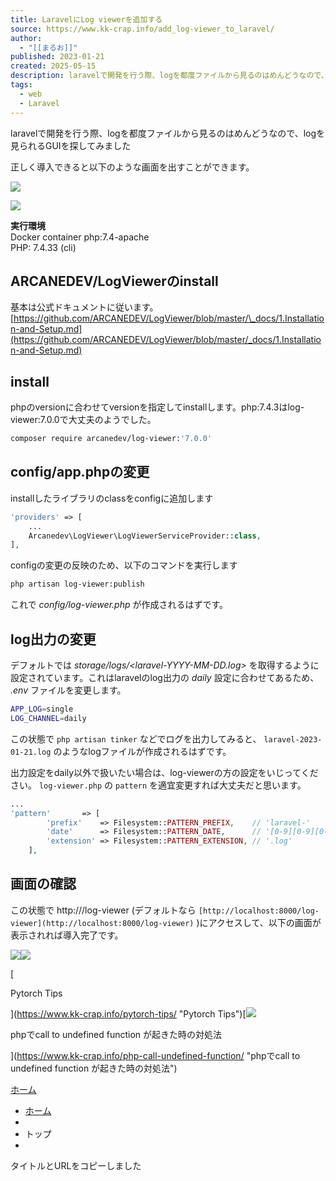 ```yaml
---
title: LaravelにLog viewerを追加する
source: https://www.kk-crap.info/add_log-viewer_to_laravel/
author:
  - "[[まるお]]"
published: 2023-01-21
created: 2025-05-15
description: laravelで開発を行う際、logを都度ファイルから見るのはめんどうなので、logを見られるGUIを探してみました正しく導入できると以下のような画面を出すことができます。実行環境Docker container php:7.4-apach
tags:
  - web
  - Laravel
---
```

laravelで開発を行う際、logを都度ファイルから見るのはめんどうなので、logを見られるGUIを探してみました  

正しく導入できると以下のような画面を出すことができます。  

![](https://www.kk-crap.info/wp-content/uploads/2023/01/image-1-1024x210.png)

![](https://www.kk-crap.info/wp-content/uploads/2023/01/image-1024x420.png)

**実行環境**  
Docker container php:7.4-apache  
PHP: 7.4.33 (cli)

## ARCANEDEV/LogViewerのinstall

基本は公式ドキュメントに従います。  
[https://github.com/ARCANEDEV/LogViewer/blob/master/\_docs/1.Installation-and-Setup.md](https://github.com/ARCANEDEV/LogViewer/blob/master/_docs/1.Installation-and-Setup.md)  

## install

phpのversionに合わせてversionを指定してinstallします。php:7.4.3はlog-viewer:7.0.0で大丈夫のようでした。

```bash
composer require arcanedev/log-viewer:'7.0.0'
```

## config/app.phpの変更

installしたライブラリのclassをconfigに追加します

```php
'providers' => [
    ...
    Arcanedev\LogViewer\LogViewerServiceProvider::class,
],
```

configの変更の反映のため、以下のコマンドを実行します

```bash
php artisan log-viewer:publish
```

これで *config/log-viewer.php* が作成されるはずです。

## log出力の変更

デフォルトでは *storage/logs/<laravel-YYYY-MM-DD.log>* を取得するように設定されています。これはlaravelのlog出力の *daily* 設定に合わせてあるため、 *.env* ファイルを変更します。

```bash
APP_LOG=single
LOG_CHANNEL=daily
```

この状態で `php artisan tinker` などでログを出力してみると、 `laravel-2023-01-21.log` のようなlogファイルが作成されるはずです。

出力設定をdaily以外で扱いたい場合は、log-viewerの方の設定をいじってください。 `log-viewer.php` の `pattern` を適宜変更すれば大丈夫だと思います。  

```php
...
'pattern'       => [
        'prefix'    => Filesystem::PATTERN_PREFIX,    // 'laravel-'
        'date'      => Filesystem::PATTERN_DATE,      // '[0-9][0-9][0-9][0-9]-[0-9][0-9]-[0-9][0-9]'
        'extension' => Filesystem::PATTERN_EXTENSION, // '.log'
    ],
```

## 画面の確認

この状態で http://<laravel-URL>/log-viewer (デフォルトなら `[http://localhost:8000/log-viewer](http://localhost:8000/log-viewer)` )にアクセスして、以下の画面が表示されれば導入完了です。  

![](https://www.kk-crap.info/wp-content/uploads/2023/01/image-2-1024x344.png)![](https://www.kk-crap.info/wp-content/themes/cocoon-master/images/no-image-160.png)

[

Pytorch Tips

](https://www.kk-crap.info/pytorch-tips/ "Pytorch Tips")[![](https://www.kk-crap.info/wp-content/themes/cocoon-master/images/no-image-160.png)

phpでcall to undefined function が起きた時の対処法

](https://www.kk-crap.info/php-call-undefined-function/ "phpでcall to undefined function が起きた時の対処法")

[ホーム](https://www.kk-crap.info/)

- [ホーム](https://www.kk-crap.info/)
- 
- トップ
-

タイトルとURLをコピーしました
